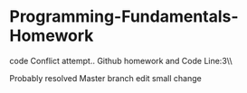 # Programming-Fundamentals-Homework
code
Conflict attempt..
Github homework and Code
Line:3\\\

Probably resolved
Master branch edit
small change


